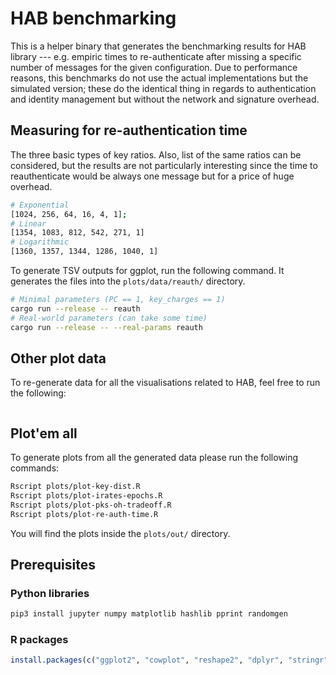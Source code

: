 # HAB benchmarking

This is a helper binary that generates the benchmarking results for HAB library --- e.g. empiric times to re-authenticate after missing a specific number of messages for the given configuration. Due to performance reasons, this benchmarks do not use the actual implementations but the simulated version; these do the identical thing in regards to authentication and identity management but without the network and signature overhead.

## Measuring for re-authentication time

The three basic types of key ratios. Also, list of the same ratios can be considered, but the results are not particularly interesting since the time to reauthenticate would be always one message but for a price of huge overhead.

```sh
# Exponential
[1024, 256, 64, 16, 4, 1];
# Linear
[1354, 1083, 812, 542, 271, 1]
# Logarithmic
[1360, 1357, 1344, 1286, 1040, 1]
```

To generate TSV outputs for ggplot, run the following command. It generates the files into the `plots/data/reauth/` directory.

```sh
# Minimal parameters (PC == 1, key_charges == 1)
cargo run --release -- reauth
# Real-world parameters (can take some time)
cargo run --release -- --real-params reauth
```

## Other plot data

To re-generate data for all the visualisations related to HAB, feel free to run the following:

```sh

```

## Plot'em all

To generate plots from all the generated data please run the following commands:

```sh
Rscript plots/plot-key-dist.R
Rscript plots/plot-irates-epochs.R
Rscript plots/plot-pks-oh-tradeoff.R
Rscript plots/plot-re-auth-time.R
```

You will find the plots inside the `plots/out/` directory.

## Prerequisites

### Python libraries

```sh
pip3 install jupyter numpy matplotlib hashlib pprint randomgen
```

### R packages

```r
install.packages(c("ggplot2", "cowplot", "reshape2", "dplyr", "stringr", "gtable", "gtable", "gridExtra", "patchwork", "funr"))
```
